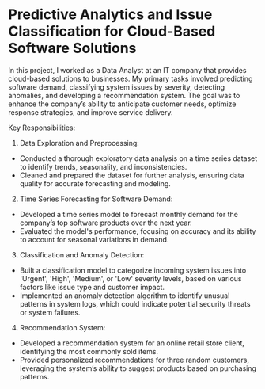 # Predictive Analytics and Issue Classification for Cloud-Based Software Solutions

In this project, I worked as a Data Analyst at an IT company that provides cloud-based solutions to businesses. My primary tasks involved predicting software demand, classifying system issues by severity, detecting anomalies, and developing a recommendation system. The goal was to enhance the company’s ability to anticipate customer needs, optimize response strategies, and improve service delivery.

Key Responsibilities:
1.	Data Exploration and Preprocessing:
  - Conducted a thorough exploratory data analysis on a time series dataset to identify trends, seasonality, and inconsistencies.
  - Cleaned and prepared the dataset for further analysis, ensuring data quality for accurate forecasting and modeling.
2.	Time Series Forecasting for Software Demand:
  - Developed a time series model to forecast monthly demand for the company’s top software products over the next year.
  - Evaluated the model's performance, focusing on accuracy and its ability to account for seasonal variations in demand.
3.	Classification and Anomaly Detection:
  - Built a classification model to categorize incoming system issues into 'Urgent', 'High', 'Medium', or 'Low' severity levels, based on various factors like issue type and customer impact.
  - Implemented an anomaly detection algorithm to identify unusual patterns in system logs, which could indicate potential security threats or system failures.
4.	Recommendation System:
  - Developed a recommendation system for an online retail store client, identifying the most commonly sold items.
  - Provided personalized recommendations for three random customers, leveraging the system’s ability to suggest products based on purchasing patterns.
